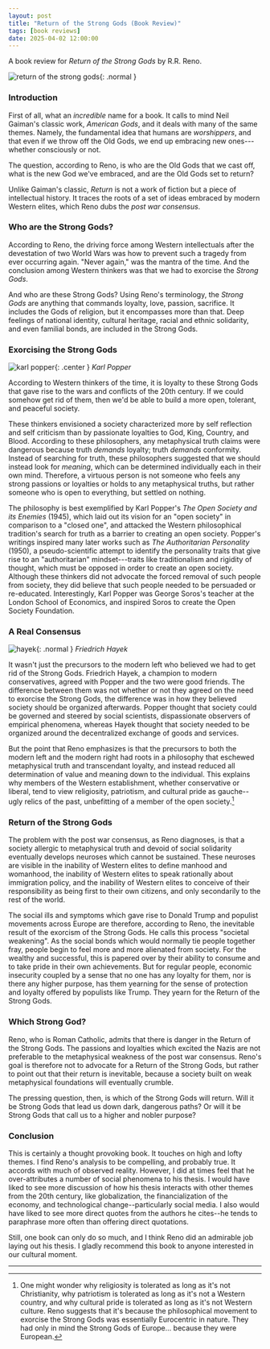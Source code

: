 ```yaml
---
layout: post
title: "Return of the Strong Gods (Book Review)"
tags: [book reviews]
date: 2025-04-02 12:00:00
---
```


A book review for *Return of the Strong Gods* by R.R. Reno.

![return of the strong gods](/assets/img/return-of-the-strong-gods.jpg){: .normal }

### Introduction

First of all, what an *incredible* name for a book. It calls to mind Neil Gaiman's classic work, *American Gods*, and it deals with many of the same themes. Namely, the fundamental idea that humans are *worshippers*, and that even if we throw off the Old Gods, we end up embracing new ones---whether consciously or not.

The question, according to Reno, is who are the Old Gods that we cast off, what is the new God we've embraced, and are the Old Gods set to return?

Unlike Gaiman's classic, *Return* is not a work of fiction but a piece of intellectual history. It traces the roots of a set of ideas embraced by modern Western elites, which Reno dubs the *post war consensus*. 

### Who are the Strong Gods?

According to Reno, the driving force among Western intellectuals after the devestation of two World Wars was how to prevent such a tragedy from ever occurring again. "Never again," was the mantra of the time. And the conclusion among Western thinkers was that we had to exorcise the *Strong Gods*. 

And who are these Strong Gods? Using Reno's terminology, the *Strong Gods* are anything that commands loyalty, love, passion, sacrifice. It includes the Gods of religion, but it encompasses more than that. Deep feelings of national identity, cultural heritage, racial and ethnic solidarity, and even familial bonds, are included in the Strong Gods. 

### Exorcising the Strong Gods

![karl popper](/assets/img/karlpopper.jpg){: .center }
*Karl Popper*

According to Western thinkers of the time, it is loyalty to these Strong Gods that gave rise to the wars and conflicts of the 20th century. If we could somehow get rid of them, then we'd be able to build a more open, tolerant, and peaceful society.

These thinkers envisioned a society characterized more by self reflection and self criticism than by passionate loyalties to God, King, Country, and Blood. According to these philosophers, any metaphysical truth claims were dangerous because truth *demands* loyalty; truth *demands* conformity. Instead of searching for truth, these philosophers suggested that we should instead look for *meaning*, which can be determined individually each in their own mind. Therefore, a virtuous person is not someone who feels any strong passions or loyalties or holds to any metaphysical truths, but rather someone who is open to everything, but settled on nothing.

The philosophy is best exemplified by Karl Popper's *The Open Society and its Enemies* (1945),  which laid out its vision for an "open society" in comparison to a "closed one", and attacked the Western philosophical tradition's search for truth as a barrier to creating an open society. Popper's writings inspired many later works such as *The Authoritarian Personality* (1950), a pseudo-scientific attempt to identify the personality traits that give rise to an "authoritarian" mindset---traits like traditionalism and rigidity of thought, which must be opposed in order to create an open society. Although these thinkers did not advocate the forced removal of such people from society, they did believe that such people needed to be persuaded or re-educated. Interestingly, Karl Popper was George Soros's teacher at the London School of Economics, and inspired Soros to create the Open Society Foundation.

### A Real Consensus

![hayek](/assets/img/hayek.jpg){: .normal }
*Friedrich Hayek*

It wasn't just the precursors to the modern left who believed we had to get rid of the Strong Gods. Friedrich Hayek, a champion to modern conservatives, agreed with Popper and the two were good friends. The difference between them was not whether or not they agreed on the need to exorcise the Strong Gods, the difference was in how they believed society should be organized afterwards. Popper thought that society could be governed and steered by social scientists, dispassionate observers of empirical phenomena, whereas Hayek thought that society needed to be organized around the decentralized exchange of goods and services.

But the point that Reno emphasizes is that the precursors to both the modern left and the modern right had roots in a philosophy that eschewed metaphysical truth and transcendant loyalty, and instead reduced all determination of value and meaning down to the individual. This explains why members of the Western establishment, whether conservative or liberal, tend to view religiosity, patriotism, and cultural pride as gauche--ugly relics of the past, unbefitting of a member of the open society.[^1]

### Return of the Strong Gods

The problem with the post war consensus, as Reno diagnoses, is that a society allergic to metaphysical truth and devoid of social solidarity eventually develops neuroses which cannot be sustained. These neuroses are visible in the inability of Western elites to define manhood and womanhood, the inability of Western elites to speak rationally about immigration policy, and the inability of Western elites to conceive of their responsibility as being first to their own citizens, and only secondarily to the rest of the world.

The social ills and symptoms which gave rise to Donald Trump and populist movements across Europe are therefore, according to Reno, the inevitable result of the exorcism of the Strong Gods. He calls this process "societal weakening". As the social bonds which would normally tie people together fray, people begin to feel more and more alienated from society. For the wealthy and successful, this is papered over by their ability to consume and to take pride in their own achievements. But for regular people, economic insecurity coupled by a sense that no one has any loyalty for them, nor is there any higher purpose, has them yearning for the sense of protection and loyalty offered by populists like Trump.  They yearn for the Return of the Strong Gods.

### Which Strong God?

Reno, who is Roman Catholic, admits that there is danger in the Return of the Strong Gods. The passions and loyalties which excited the Nazis are not preferable to the metaphysical weakness of the post war consensus. Reno's goal is therefore not to advocate for a Return of the Strong Gods, but rather to point out that their return is inevitable, because a society built on weak metaphysical foundations will eventually crumble.

The pressing question, then, is which of the Strong Gods will return. Will it be Strong Gods that lead us down dark, dangerous paths? Or will it be Strong Gods that call us to a higher and nobler purpose?

### Conclusion

This is certainly a thought provoking book. It touches on high and lofty themes. I find Reno's analysis to be compelling, and probably true. It accords with much of observed reality. However, I did at times feel that he over-attributes a number of social phenomena to his thesis. I would have liked to see more discussion of how his thesis interacts with other themes from the 20th century, like globalization, the financialization of the economy, and technological change--particularly social media. I also would have liked to see more direct quotes from the authors he cites--he tends to paraphrase more often than offering direct quotations.

Still, one book can only do so much, and I think Reno did an admirable job laying out his thesis. I gladly recommend this book to anyone interested in our cultural moment.

---

[^1]: One might wonder why religiosity is tolerated as long as it's not Christianity, why patriotism is tolerated as long as it's not a Western country, and why cultural pride is tolerated as long as it's not Western culture. Reno suggests that it's because the philosophical movement to exorcise the Strong Gods was essentially Eurocentric in nature. They had only in mind the Strong Gods of Europe... because they were European.







